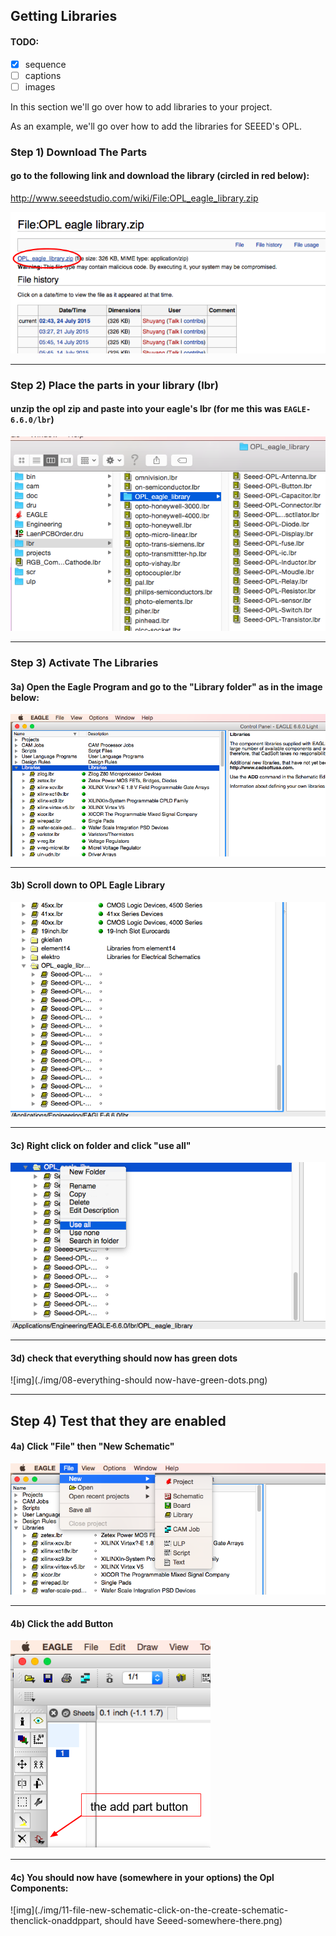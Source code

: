 ## Getting Libraries

#### TODO:

* [x] sequence 
* [ ] captions 
* [ ] images

In this section we'll go over how to add libraries to your project.

As an example, we'll go over how to add the libraries for SEEED's OPL.


### Step 1) Download The Parts

#### go to the following link and download the library (circled in red below):

http://www.seeedstudio.com/wiki/File:OPL_eagle_library.zip

![img](./img/01-opl-download.png)

---

### Step 2) Place the parts in your library (lbr)

#### unzip the opl zip and paste into your eagle's lbr (for me this was `EAGLE-6.6.0/lbr`)

![img](./img/02-place-opl-in-eagle.png)

---

### Step 3) Activate The Libraries

#### 3a) Open the Eagle Program and go to the "Library folder" as in the image below:

![img](./img/05-open-eagle-and-expand-Libraries.png)

---

#### 3b) Scroll down to OPL Eagle Library

![img](./img/06-scroll-downto-OPL-Eagle-Libraries.png)

---

#### 3c) Right click on folder and click "use all"

![img](./img/07-right-click-on-folder-and-click-use-all.png)

---

#### 3d) check that everything should now has green dots

![img](./img/08-everything-should now-have-green-dots.png)

---

## Step 4) Test that they are enabled

#### 4a) Click "File" then "New Schematic"

![img](./img/09-file-new-schem)

---

#### 4b) Click the add Button

![img](./img/10-click-add-button.png)

---


#### 4c) You should now have (somewhere in your options) the Opl Components:

![img](./img/11-file-new-schematic-click-on-the-create-schematic-thenclick-onaddppart, should have Seeed-somewhere-there.png)

